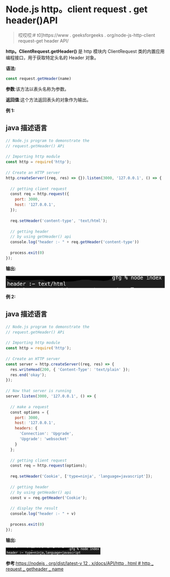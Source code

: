 # Node.js http。client request . get header()API

> 哎哎哎:# t0]https://www . geeksforgeeks . org/node-js-http-client request-get header API/

**http。ClientRequest.getHeader()** 是 http 模块内 ClientRequest 类的内置应用编程接口，用于获取特定头名的 Header 对象。

**语法:**

```js
const request.getHeader(name)
```

**参数**:该方法以表头名称为参数。

**返回值**:这个方法返回表头的对象作为输出。

**例 1:**

## java 描述语言

```js
// Node.js program to demonstrate the 
// request.getHeader() APi

// Importing http module
const http = require('http');

// Create an HTTP server
http.createServer((req, res) => {}).listen(3000, '127.0.0.1', () => {

  // getting client request
  const req = http.request({
    port: 3000,
    host: '127.0.0.1',
  });

  req.setHeader('content-type', 'text/html');

  // getting header
  // by using getHeader() api
  console.log("header :- " + req.getHeader('content-type'))

  process.exit(0)
});
```

**输出:**

![](img/16052b77271dc0ed1696e34c245c266e.png)

**例 2:**

## java 描述语言

```js
// Node.js program to demonstrate the 
// request.getHeader() APi

// Importing http module
const http = require('http');

// Create an HTTP server
const server = http.createServer((req, res) => {
  res.writeHead(200, { 'Content-Type': 'text/plain' });
  res.end('okay');
});

// Now that server is running
server.listen(3000, '127.0.0.1', () => {

  // make a request
  const options = {
    port: 3000,
    host: '127.0.0.1',
    headers: {
      'Connection': 'Upgrade',
      'Upgrade': 'websocket'
    }
  };

  // getting client request
  const req = http.request(options);

  req.setHeader('Cookie', ['type=ninja', 'language=javascript']);

  // getting header
  // by using getHeader() api
  const v = req.getHeader('Cookie');

  // display the result
  console.log("header :- " + v)

  process.exit(0)
});
```

**输出:**

![](img/4c7bc1bbe3b98059865c5d797cfcffd8.png)

**参考**:[https://nodejs . org/dist/latest-v 12 . x/docs/API/http . html # http _ request _ getheader _ name](https://nodejs.org/dist/latest-v12.x/docs/api/http.html#http_request_getheader_name)